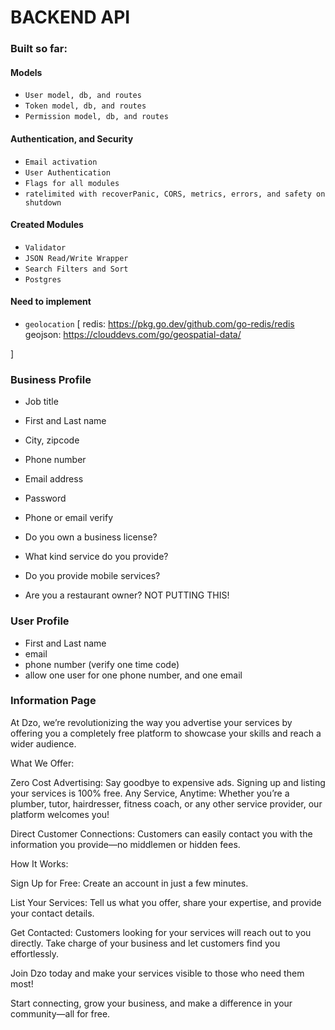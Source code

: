 # BACKEND API

### Built so far:
#### Models
- `User model, db, and routes`
- `Token model, db, and routes`
- `Permission model, db, and routes`

#### Authentication, and Security
- `Email activation`
- `User Authentication`
- `Flags for all modules`
- `ratelimited with recoverPanic, CORS, metrics, errors, and safety on shutdown`

#### Created Modules
- `Validator`
- `JSON Read/Write Wrapper`
- `Search Filters and Sort`
- `Postgres`

#### Need to implement
- `geolocation` [
    redis: https://pkg.go.dev/github.com/go-redis/redis
    geojson: https://clouddevs.com/go/geospatial-data/
  
    
]

### Business Profile

- Job title
- First and Last name
- City, zipcode
- Phone number
- Email address
- Password
- Phone or email verify

- Do you own a business license?
- What kind service do you provide?
- Do you provide mobile services?
- Are you a restaurant owner? NOT PUTTING THIS!

### User Profile

- First and Last name
- email
- phone number (verify one time code)
- allow one user for one phone number, and one email


### Information Page

At Dzo, we’re revolutionizing the way you advertise your services by offering you a completely free platform to showcase your skills and reach a wider audience.

What We Offer:

Zero Cost Advertising: Say goodbye to expensive ads. Signing up and listing your services is 100% free.
Any Service, Anytime: Whether you’re a plumber, tutor, hairdresser, fitness coach, or any other service provider, our platform welcomes you!

Direct Customer Connections: Customers can easily contact you with the information you provide—no middlemen or hidden fees.

How It Works:

Sign Up for Free: Create an account in just a few minutes.

List Your Services: Tell us what you offer, share your expertise, and provide your contact details.

Get Contacted: Customers looking for your services will reach out to you directly.
Take charge of your business and let customers find you effortlessly.

Join Dzo today and make your services visible to those who need them most!

Start connecting, grow your business, and make a difference in your community—all for free. 